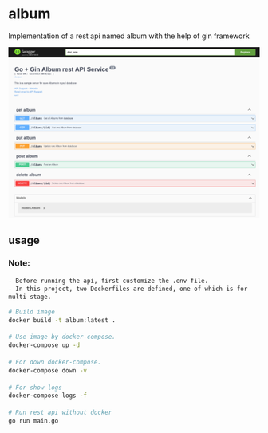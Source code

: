 # album

Implementation of a rest api named album with the help of gin framework

![album rest api swagger ui](./image/album_rest_api.png)

## usage
### Note: 
    - Before running the api, first customize the .env file.
    - In this project, two Dockerfiles are defined, one of which is for multi stage.
```bash
# Build image
docker build -t album:latest .

# Use image by docker-compose.
docker-compose up -d

# For down docker-compose.
docker-compose down -v

# For show logs
docker-compose logs -f

# Run rest api without docker
go run main.go
```